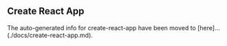 ## Create React App

The auto-generated info for create-react-app have been moved to [here]...(./docs/create-react-app.md).
